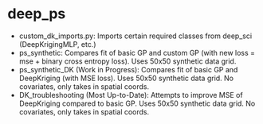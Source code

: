 # deep_ps

- custom_dk_imports.py: Imports certain required classes from deep_sci (DeepKrigingMLP, etc.)
- ps_synthetic: Compares fit of basic GP and custom GP (with new loss = mse + binary cross entropy loss).
Uses 50x50 synthetic data grid.
- ps_synthetic_DK (Work in Progress): Compares fit of basic GP and DeepKriging (with MSE loss).
Uses 50x50 synthetic data grid. No covariates, only takes in spatial coords.
- DK_troubleshooting (Most Up-to-Date): Attempts to improve MSE of DeepKriging compared to basic GP.
Uses 50x50 synthetic data grid. No covariates, only takes in spatial coords.
